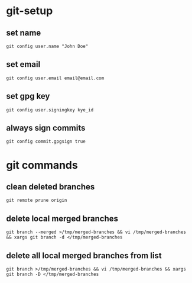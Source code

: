 # git-setup

## set name
```
git config user.name "John Doe" 
```

## set email
```
git config user.email email@email.com
```

## set gpg key
```
git config user.signingkey kye_id
```

## always sign commits
```
git config commit.gpgsign true
```

# git commands

## clean deleted branches
```
git remote prune origin
```

## delete local merged branches
```
git branch --merged >/tmp/merged-branches && vi /tmp/merged-branches && xargs git branch -d </tmp/merged-branches
```

## delete all local merged branches from list
```
git branch >/tmp/merged-branches && vi /tmp/merged-branches && xargs git branch -D </tmp/merged-branches
```
